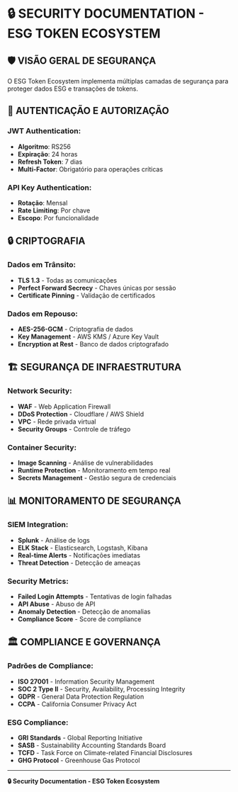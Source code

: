 # 🔒 **SECURITY DOCUMENTATION - ESG TOKEN ECOSYSTEM**

## 🛡️ **VISÃO GERAL DE SEGURANÇA**

O ESG Token Ecosystem implementa múltiplas camadas de segurança para proteger dados ESG e transações de tokens.

## 🔐 **AUTENTICAÇÃO E AUTORIZAÇÃO**

### **JWT Authentication:**
- **Algoritmo**: RS256
- **Expiração**: 24 horas
- **Refresh Token**: 7 dias
- **Multi-Factor**: Obrigatório para operações críticas

### **API Key Authentication:**
- **Rotação**: Mensal
- **Rate Limiting**: Por chave
- **Escopo**: Por funcionalidade

## 🔒 **CRIPTOGRAFIA**

### **Dados em Trânsito:**
- **TLS 1.3** - Todas as comunicações
- **Perfect Forward Secrecy** - Chaves únicas por sessão
- **Certificate Pinning** - Validação de certificados

### **Dados em Repouso:**
- **AES-256-GCM** - Criptografia de dados
- **Key Management** - AWS KMS / Azure Key Vault
- **Encryption at Rest** - Banco de dados criptografado

## 🏗️ **SEGURANÇA DE INFRAESTRUTURA**

### **Network Security:**
- **WAF** - Web Application Firewall
- **DDoS Protection** - Cloudflare / AWS Shield
- **VPC** - Rede privada virtual
- **Security Groups** - Controle de tráfego

### **Container Security:**
- **Image Scanning** - Análise de vulnerabilidades
- **Runtime Protection** - Monitoramento em tempo real
- **Secrets Management** - Gestão segura de credenciais

## 📊 **MONITORAMENTO DE SEGURANÇA**

### **SIEM Integration:**
- **Splunk** - Análise de logs
- **ELK Stack** - Elasticsearch, Logstash, Kibana
- **Real-time Alerts** - Notificações imediatas
- **Threat Detection** - Detecção de ameaças

### **Security Metrics:**
- **Failed Login Attempts** - Tentativas de login falhadas
- **API Abuse** - Abuso de API
- **Anomaly Detection** - Detecção de anomalias
- **Compliance Score** - Score de compliance

## 🏛️ **COMPLIANCE E GOVERNANÇA**

### **Padrões de Compliance:**
- **ISO 27001** - Information Security Management
- **SOC 2 Type II** - Security, Availability, Processing Integrity
- **GDPR** - General Data Protection Regulation
- **CCPA** - California Consumer Privacy Act

### **ESG Compliance:**
- **GRI Standards** - Global Reporting Initiative
- **SASB** - Sustainability Accounting Standards Board
- **TCFD** - Task Force on Climate-related Financial Disclosures
- **GHG Protocol** - Greenhouse Gas Protocol

---
**🔒 Security Documentation - ESG Token Ecosystem**
